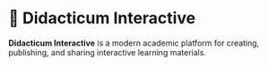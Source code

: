 # 📘 Didacticum Interactive

**Didacticum Interactive** is a modern academic platform for creating, publishing, and sharing interactive learning materials.

